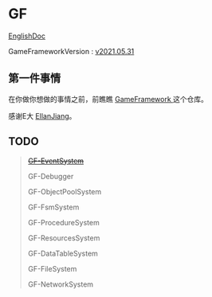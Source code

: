 # GF

[EnglishDoc](README.md)

GameFrameworkVersion : [v2021.05.31](https://github.com/EllanJiang/GameFramework/tree/v2021.05.31)

## 第一件事情

在你做你想做的事情之前，前瞧瞧 [GameFramework ](https://github.com/EllanJiang/GameFramework)这个仓库。

感谢E大 [EllanJiang](https://github.com/EllanJiang)。



## TODO

> [~~GF-EventSystem~~](https://github.com/shaun-he/GF-EventSystem)
> 
> GF-Debugger
> 
> GF-ObjectPoolSystem
> 
> GF-FsmSystem
> 
> GF-ProcedureSystem
> 
> GF-ResourcesSystem
> 
> GF-DataTableSystem
> 
> GF-FileSystem
> 
> GF-NetworkSystem
